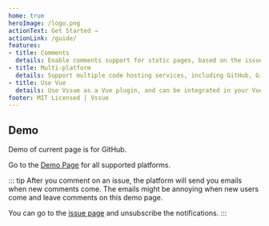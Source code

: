 ```yaml
---
home: true
heroImage: /logo.png
actionText: Get Started →
actionLink: /guide/
features:
- title: Comments
  details: Enable comments support for static pages, based on the issue system of code hosting services.
- title: Multi-platform
  details: Support multiple code hosting services, including GitHub, GitLab and BitBucket.
- title: Use Vue
  details: Use Vssue as a Vue plugin, and can be integrated in your Vue App easily.
footer: MIT Licensed | Vssue
---
```


## Demo

Demo of current page is for GitHub.

Go to the [Demo Page](./demo/index.md) for all supported platforms.

::: tip
After you comment on an issue, the platform will send you emails when new comments come. The emails might be annoying when new users come and leave comments on this demo page.

You can go to the [issue page](https://github.com/meteorlxy/vssue/issues/1) and unsubscribe the notifications.
:::

<VssueDemo platform="github" />
